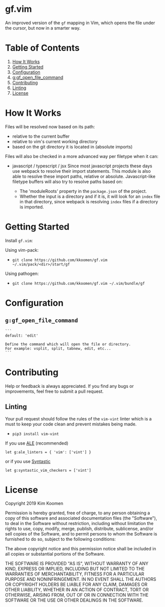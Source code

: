 # gf.vim

An improved version of the `gf` mapping in Vim, which opens the file under the
cursor, but now in a smarter way.

# Table of Contents
1. [How It Works](#how-it-works)
2. [Getting Started](#getting-started)
3. [Configuration](#configuration)
  1. [g:gf_open_file_command](#g-gf-open-file-command)
4. [Contributing](#contributing)
  1. [Linting](#linting)
5. [License](#License)

# How It Works

Files will be resolved now based on its path:<br />
- relative to the current buffer
- relative to vim's current working directory
- based on the git directory it is located in (absolute imports)

Files will also be checked in a more advanced way per filetype when it can:

- javascript / typescript / jsx
    Since most javascript projects these days use webpack to resolve their
    import statements. This module is also able to resolve these import paths,
    relative or absolute. Javascript-like filetype buffers will also try to
    resolve paths based on:

    - The 'moduleRoots' property in the `package.json` of the project.
    - Whether the input is a directory and if it is, it will look for an `index`
      file in that directory, since webpack is resolving `index` files if a
      directory is imported.

# Getting Started

Install `gf.vim`:

Using vim-pack:

- `git clone https://github.com/kkoomen/gf.vim ~/.vim/pack/<dir>/start/gf`

Using pathogen:

- `git clone https://github.com/kkoomen/gf.vim ~/.vim/bundle/gf`

# Configuration

## `g:gf_open_file_command`
    ```
    default: 'edit'

    Define the command which will open the file or directory.
    For example: vsplit, split, tabnew, edit, etc...
    ```

# Contributing

Help or feedback is always appreciated. If you find any bugs or improvements,
feel free to submit a pull request.

## Linting

Your pull request should follow the rules of the `vim-vint` linter which is a
must to keep your code clean and prevent mistakes being made.

- `pip3 install vim-vint`

If you use [ALE](https://github.com/w0rp/ale) (recommended)

```
let g:ale_linters = { 'vim': ['vint'] }
```

or if you use [Syntastic](https://github.com/vim-syntastic/syntastic)
```
let g:syntastic_vim_checkers = ['vint']
```

# License

Copyright 2019 Kim Koomen

Permission is hereby granted, free of charge, to any person obtaining a copy of
this software and associated documentation files (the "Software"), to deal in
the Software without restriction, including without limitation the rights to
use, copy, modify, merge, publish, distribute, sublicense, and/or sell copies of
the Software, and to permit persons to whom the Software is furnished to do so,
subject to the following conditions:

The above copyright notice and this permission notice shall be included in all
copies or substantial portions of the Software.

THE SOFTWARE IS PROVIDED "AS IS", WITHOUT WARRANTY OF ANY KIND, EXPRESS OR
IMPLIED, INCLUDING BUT NOT LIMITED TO THE WARRANTIES OF MERCHANTABILITY, FITNESS
FOR A PARTICULAR PURPOSE AND NONINFRINGEMENT. IN NO EVENT SHALL THE AUTHORS OR
COPYRIGHT HOLDERS BE LIABLE FOR ANY CLAIM, DAMAGES OR OTHER LIABILITY, WHETHER
IN AN ACTION OF CONTRACT, TORT OR OTHERWISE, ARISING FROM, OUT OF OR IN
CONNECTION WITH THE SOFTWARE OR THE USE OR OTHER DEALINGS IN THE SOFTWARE.
